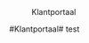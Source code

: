<properties>
	<page>
		<title>Klantportaal</title>
	</page>
	<menu>
		<position>Klantportaal 
		<title>Introductie</title>
	</menu>
</properties>

#Klantportaal#
<description>test
</description>
